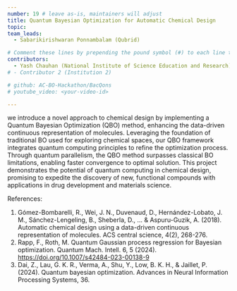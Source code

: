 ```yaml
---
number: 19 # leave as-is, maintainers will adjust
title: Quantum Bayesian Optimization for Automatic Chemical Design
topic: 
team_leads:
  - Sabarikirishwaran Ponnambalam (Qubrid)  

# Comment these lines by prepending the pound symbol (#) to each line to hide these elements
contributors:
  - Yash Chauhan (National Institute of Science Education and Research)
# - Contributor 2 (Institution 2)

# github: AC-BO-Hackathon/BacQons
# youtube_video: <your-video-id>

---
```


we introduce a novel approach to chemical design by implementing a Quantum Bayesian Optimization (QBO) method, enhancing the data-driven continuous representation of molecules. Leveraging the foundation of traditional BO used for exploring chemical spaces, our QBO framework integrates quantum computing principles to refine the optimization process. Through quantum parallelism, the QBO method surpasses classical BO limitations, enabling faster convergence to optimal solution. This project demonstrates the potential of quantum computing in chemical design, promising to expedite the discovery of new, functional compounds with applications in drug development and materials science.

References:
1. Gómez-Bombarelli, R., Wei, J. N., Duvenaud, D., Hernández-Lobato, J. M., Sánchez-Lengeling, B., Sheberla, D., ... & Aspuru-Guzik, A. (2018). Automatic chemical design using a data-driven continuous representation of molecules. ACS central science, 4(2), 268-276.
2. Rapp, F., Roth, M. Quantum Gaussian process regression for Bayesian optimization. Quantum Mach. Intell. 6, 5 (2024). https://doi.org/10.1007/s42484-023-00138-9
3. Dai, Z., Lau, G. K. R., Verma, A., Shu, Y., Low, B. K. H., & Jaillet, P. (2024). Quantum bayesian optimization. Advances in Neural Information Processing Systems, 36.
